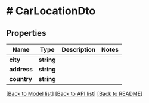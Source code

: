 # # CarLocationDto

## Properties

Name | Type | Description | Notes
------------ | ------------- | ------------- | -------------
**city** | **string** |  |
**address** | **string** |  |
**country** | **string** |  |

[[Back to Model list]](../../README.md#models) [[Back to API list]](../../README.md#endpoints) [[Back to README]](../../README.md)
